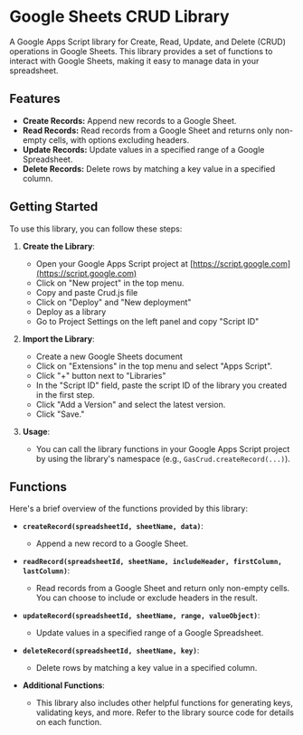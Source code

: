 # Google Sheets CRUD Library

A Google Apps Script library for Create, Read, Update, and Delete (CRUD) operations in Google Sheets. This library provides a set of functions to interact with Google Sheets, making it easy to manage data in your spreadsheet.

## Features

- **Create Records:** Append new records to a Google Sheet.
- **Read Records:** Read records from a Google Sheet and returns only non-empty cells, with options excluding headers.
- **Update Records:** Update values in a specified range of a Google Spreadsheet.
- **Delete Records:** Delete rows by matching a key value in a specified column.

## Getting Started

To use this library, you can follow these steps:

1. **Create the Library**:
   - Open your Google Apps Script project at [https://script.google.com](https://script.google.com)
   - Click on "New project" in the top menu.
   - Copy and paste Crud.js file
   - Click on "Deploy" and "New deployment"
   - Deploy as a library
   - Go to Project Settings on the left panel and copy "Script ID"

2. **Import the Library**:
   - Create a new Google Sheets document
   - Click on "Extensions" in the top menu and select "Apps Script".
   - Click "+" button next to "Libraries"
   - In the "Script ID" field, paste the script ID of the library you created in the first step. 
   - Click "Add a Version" and select the latest version.
   - Click "Save."

3. **Usage**:
   - You can call the library functions in your Google Apps Script project by using the library's namespace (e.g., `GasCrud.createRecord(...)`).

## Functions

Here's a brief overview of the functions provided by this library:

- **`createRecord(spreadsheetId, sheetName, data)`**:
  - Append a new record to a Google Sheet.

- **`readRecord(spreadsheetId, sheetName, includeHeader, firstColumn, lastColumn)`**:
  - Read records from a Google Sheet and return only non-empty cells. You can choose to include or exclude headers in the result.

- **`updateRecord(spreadsheetId, sheetName, range, valueObject)`**:
  - Update values in a specified range of a Google Spreadsheet. 

- **`deleteRecord(spreadsheetId, sheetName, key)`**:
  - Delete rows by matching a key value in a specified column.

- **Additional Functions**:
  - This library also includes other helpful functions for generating keys, validating keys, and more. Refer to the library source code for details on each function.
